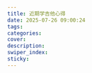 ```yaml
---
title: 近期学吉他心得
date: 2025-07-26 09:00:24
tags:
categories:
cover:
description:
swiper_index:
sticky:
---
```

